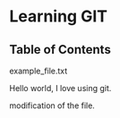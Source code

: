 # Learning GIT

## Table of Contents

example_file.txt

Hello world, I love using git. 

modification of the file.
